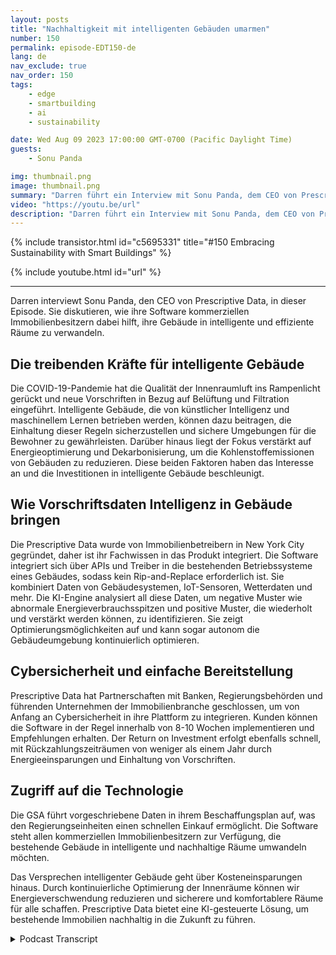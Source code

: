 ```yaml
---
layout: posts
title: "Nachhaltigkeit mit intelligenten Gebäuden umarmen"
number: 150
permalink: episode-EDT150-de
lang: de
nav_exclude: true
nav_order: 150
tags:
    - edge
    - smartbuilding
    - ai
    - sustainability

date: Wed Aug 09 2023 17:00:00 GMT-0700 (Pacific Daylight Time)
guests:
    - Sonu Panda

img: thumbnail.png
image: thumbnail.png
summary: "Darren führt ein Interview mit Sonu Panda, dem CEO von Prescriptive Data, in dieser Folge. Sie diskutieren, wie ihre Software kommerziellen Immobilienbesitzern dabei hilft, ihre Gebäude in intelligente und effiziente Räume zu verwandeln."
video: "https://youtu.be/url"
description: "Darren führt ein Interview mit Sonu Panda, dem CEO von Prescriptive Data, in dieser Folge. Sie diskutieren, wie ihre Software kommerziellen Immobilienbesitzern dabei hilft, ihre Gebäude in intelligente und effiziente Räume zu verwandeln."
---
```


<div>
{% include transistor.html id="c5695331" title="#150 Embracing Sustainability with Smart Buildings" %}

{% include youtube.html id="url" %}
</div>

---

Darren interviewt Sonu Panda, den CEO von Prescriptive Data, in dieser Episode. Sie diskutieren, wie ihre Software kommerziellen Immobilienbesitzern dabei hilft, ihre Gebäude in intelligente und effiziente Räume zu verwandeln.

## Die treibenden Kräfte für intelligente Gebäude

Die COVID-19-Pandemie hat die Qualität der Innenraumluft ins Rampenlicht gerückt und neue Vorschriften in Bezug auf Belüftung und Filtration eingeführt. Intelligente Gebäude, die von künstlicher Intelligenz und maschinellem Lernen betrieben werden, können dazu beitragen, die Einhaltung dieser Regeln sicherzustellen und sichere Umgebungen für die Bewohner zu gewährleisten. Darüber hinaus liegt der Fokus verstärkt auf Energieoptimierung und Dekarbonisierung, um die Kohlenstoffemissionen von Gebäuden zu reduzieren. Diese beiden Faktoren haben das Interesse an und die Investitionen in intelligente Gebäude beschleunigt.

## Wie Vorschriftsdaten Intelligenz in Gebäude bringen

Die Prescriptive Data wurde von Immobilienbetreibern in New York City gegründet, daher ist ihr Fachwissen in das Produkt integriert. Die Software integriert sich über APIs und Treiber in die bestehenden Betriebssysteme eines Gebäudes, sodass kein Rip-and-Replace erforderlich ist. Sie kombiniert Daten von Gebäudesystemen, IoT-Sensoren, Wetterdaten und mehr. Die KI-Engine analysiert all diese Daten, um negative Muster wie abnormale Energieverbrauchsspitzen und positive Muster, die wiederholt und verstärkt werden können, zu identifizieren. Sie zeigt Optimierungsmöglichkeiten auf und kann sogar autonom die Gebäudeumgebung kontinuierlich optimieren.

## Cybersicherheit und einfache Bereitstellung

Prescriptive Data hat Partnerschaften mit Banken, Regierungsbehörden und führenden Unternehmen der Immobilienbranche geschlossen, um von Anfang an Cybersicherheit in ihre Plattform zu integrieren. Kunden können die Software in der Regel innerhalb von 8-10 Wochen implementieren und Empfehlungen erhalten. Der Return on Investment erfolgt ebenfalls schnell, mit Rückzahlungszeiträumen von weniger als einem Jahr durch Energieeinsparungen und Einhaltung von Vorschriften.

## Zugriff auf die Technologie

Die GSA führt vorgeschriebene Daten in ihrem Beschaffungsplan auf, was den Regierungseinheiten einen schnellen Einkauf ermöglicht. Die Software steht allen kommerziellen Immobilienbesitzern zur Verfügung, die bestehende Gebäude in intelligente und nachhaltige Räume umwandeln möchten.

Das Versprechen intelligenter Gebäude geht über Kosteneinsparungen hinaus. Durch kontinuierliche Optimierung der Innenräume können wir Energieverschwendung reduzieren und sicherere und komfortablere Räume für alle schaffen. Prescriptive Data bietet eine KI-gesteuerte Lösung, um bestehende Immobilien nachhaltig in die Zukunft zu führen.



<details>
<summary> Podcast Transcript </summary>

<p></p>

</details>
